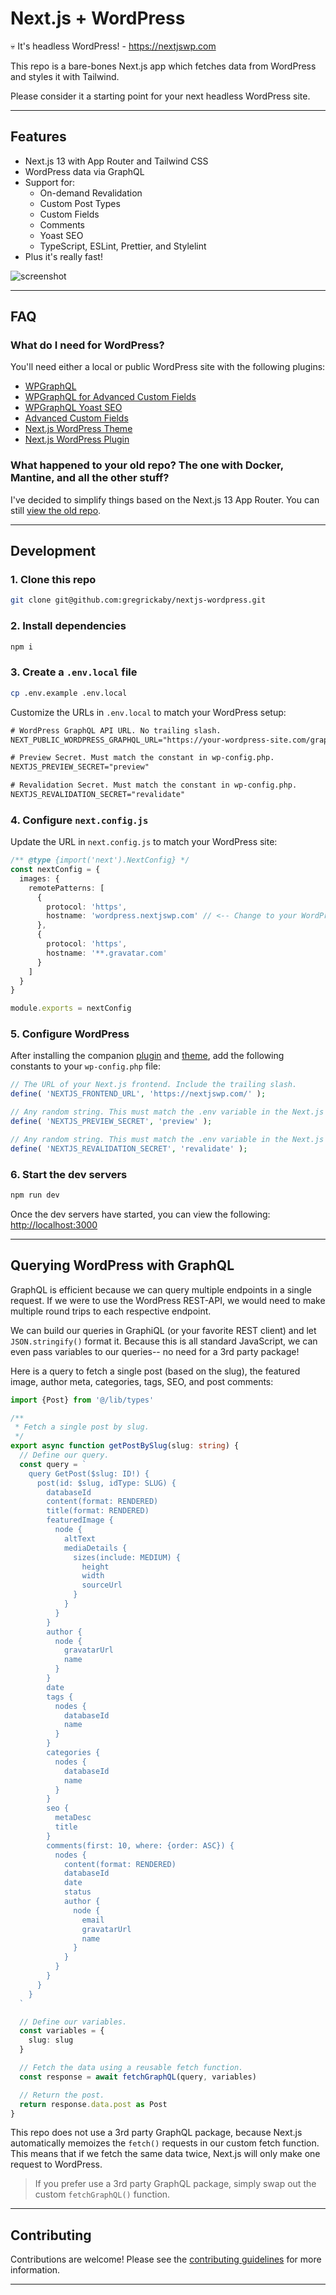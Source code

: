 # Next.js + WordPress

💀 It's headless WordPress! - <https://nextjswp.com>

This repo is a bare-bones Next.js app which fetches data from WordPress and styles it with Tailwind.

Please consider it a starting point for your next headless WordPress site.

---

## Features

- Next.js 13 with App Router and Tailwind CSS
- WordPress data via GraphQL
- Support for:
  - On-demand Revalidation
  - Custom Post Types
  - Custom Fields
  - Comments
  - Yoast SEO
  - TypeScript, ESLint, Prettier, and Stylelint
- Plus it's really fast!

![screenshot](https://dl.dropbox.com/s/xh6uq9mblx8rqm1/Screenshot%202023-10-21%20at%2009.58.44.png?dl=0)

---

## FAQ

### What do I need for WordPress?

You'll need either a local or public WordPress site with the following plugins:

- [WPGraphQL](https://www.wpgraphql.com/)
- [WPGraphQL for Advanced Custom Fields](https://www.wpgraphql.com/acf/)
- [WPGraphQL Yoast SEO](https://wordpress.org/plugins/add-wpgraphql-seo/)
- [Advanced Custom Fields](https://www.advancedcustomfields.com/)
- [Next.js WordPress Theme](https://github.com/gregrickaby/nextjs-wordpress-theme)
- [Next.js WordPress Plugin](https://github.com/gregrickaby/nextjs-wordpress-plugin)

### What happened to your old repo? The one with Docker, Mantine, and all the other stuff?

I've decided to simplify things based on the Next.js 13 App Router. You can still [view the old repo](https://github.com/gregrickaby/nextjs-wordpress/tree/1.0.0).

---

## Development

### 1. Clone this repo

```bash
git clone git@github.com:gregrickaby/nextjs-wordpress.git
```

### 2. Install dependencies

```bash
npm i
```

### 3. Create a `.env.local` file

```bash
cp .env.example .env.local
```

Customize the URLs in `.env.local` to match your WordPress setup:

```txt
# WordPress GraphQL API URL. No trailing slash.
NEXT_PUBLIC_WORDPRESS_GRAPHQL_URL="https://your-wordpress-site.com/graphql"

# Preview Secret. Must match the constant in wp-config.php.
NEXTJS_PREVIEW_SECRET="preview"

# Revalidation Secret. Must match the constant in wp-config.php.
NEXTJS_REVALIDATION_SECRET="revalidate"
```

### 4. Configure `next.config.js`

Update the URL in `next.config.js` to match your WordPress site:

```ts
/** @type {import('next').NextConfig} */
const nextConfig = {
  images: {
    remotePatterns: [
      {
        protocol: 'https',
        hostname: 'wordpress.nextjswp.com' // <-- Change to your WordPress site
      },
      {
        protocol: 'https',
        hostname: '**.gravatar.com'
      }
    ]
  }
}

module.exports = nextConfig
```

### 5. Configure WordPress

After installing the companion [plugin](https://github.com/gregrickaby/nextjs-wordpress-plugin) and [theme](https://github.com/gregrickaby/nextjs-wordpress-theme), add the following constants to your `wp-config.php` file:

```php
// The URL of your Next.js frontend. Include the trailing slash.
define( 'NEXTJS_FRONTEND_URL', 'https://nextjswp.com/' );

// Any random string. This must match the .env variable in the Next.js frontend.
define( 'NEXTJS_PREVIEW_SECRET', 'preview' );

// Any random string. This must match the .env variable in the Next.js frontend.
define( 'NEXTJS_REVALIDATION_SECRET', 'revalidate' );
```

### 6. Start the dev servers

```bash
npm run dev
```

Once the dev servers have started, you can view the following: <http://localhost:3000>

---

## Querying WordPress with GraphQL

GraphQL is efficient because we can query multiple endpoints in a single request. If we were to use the WordPress REST-API, we would need to make multiple round trips to each respective endpoint.

We can build our queries in GraphiQL (or your favorite REST client) and let `JSON.stringify()` format it. Because this is all standard JavaScript, we can even pass variables to our queries-- no need for a 3rd party package!

Here is a query to fetch a single post (based on the slug), the featured image, author meta, categories, tags, SEO, and post comments:

```ts
import {Post} from '@/lib/types'

/**
 * Fetch a single post by slug.
 */
export async function getPostBySlug(slug: string) {
  // Define our query.
  const query = `
    query GetPost($slug: ID!) {
      post(id: $slug, idType: SLUG) {
        databaseId
        content(format: RENDERED)
        title(format: RENDERED)
        featuredImage {
          node {
            altText
            mediaDetails {
              sizes(include: MEDIUM) {
                height
                width
                sourceUrl
              }
            }
          }
        }
        author {
          node {
            gravatarUrl
            name
          }
        }
        date
        tags {
          nodes {
            databaseId
            name
          }
        }
        categories {
          nodes {
            databaseId
            name
          }
        }
        seo {
          metaDesc
          title
        }
        comments(first: 10, where: {order: ASC}) {
          nodes {
            content(format: RENDERED)
            databaseId
            date
            status
            author {
              node {
                email
                gravatarUrl
                name
              }
            }
          }
        }
      }
    }
  `

  // Define our variables.
  const variables = {
    slug: slug
  }

  // Fetch the data using a reusable fetch function.
  const response = await fetchGraphQL(query, variables)

  // Return the post.
  return response.data.post as Post
}
```

This repo does not use a 3rd party GraphQL package, because Next.js automatically memoizes the `fetch()` requests in our custom fetch function. This means that if we fetch the same data twice, Next.js will only make one request to WordPress.

> If you prefer use a 3rd party GraphQL package, simply swap out the custom `fetchGraphQL()` function.

---

## Contributing

Contributions are welcome! Please see the [contributing guidelines](./CONTRIBUTING.md) for more information.

---
